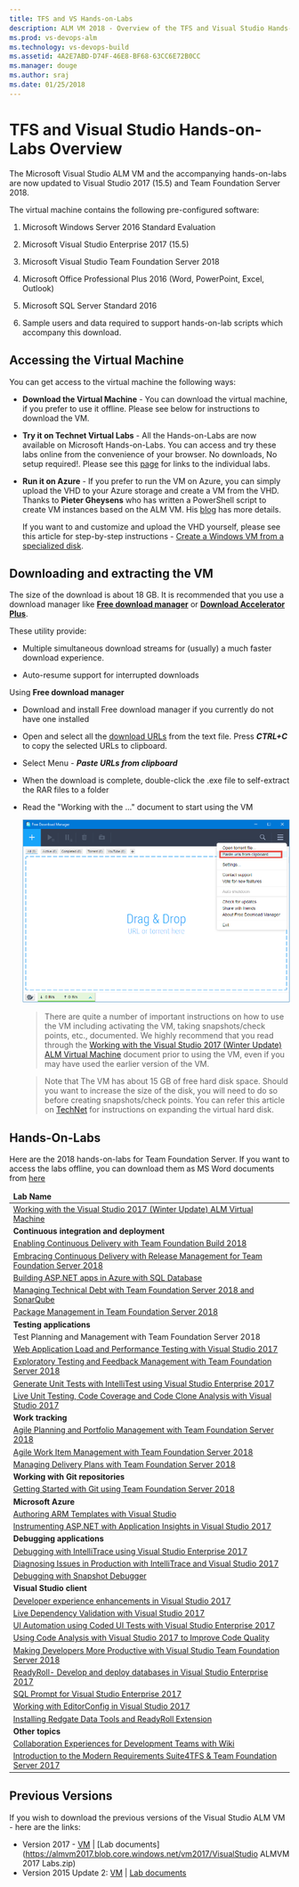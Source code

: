 ```yaml
---
title: TFS and VS Hands-on-Labs
description: ALM VM 2018 - Overview of the TFS and Visual Studio Hands-on-Labs
ms.prod: vs-devops-alm
ms.technology: vs-devops-build
ms.assetid: 4A2E7ABD-D74F-46E8-BF68-63CC6E72B0CC 
ms.manager: douge
ms.author: sraj 
ms.date: 01/25/2018
---
```


# TFS and Visual Studio Hands-on-Labs Overview

The Microsoft Visual Studio ALM VM and the accompanying hands-on-labs are now updated to Visual Studio 2017 (15.5) and Team Foundation Server 2018. 

The virtual machine contains the following pre-configured software:

1. Microsoft Windows Server 2016 Standard Evaluation

2. Microsoft Visual Studio Enterprise 2017 (15.5)

3. Microsoft Visual Studio Team Foundation Server 2018

4. Microsoft Office Professional Plus 2016 (Word, PowerPoint,
    Excel, Outlook)

5. Microsoft SQL Server Standard 2016

6. Sample users and data required to support hands-on-lab scripts which accompany this download.

## Accessing the Virtual Machine

You can get access to the virtual machine the following ways:

- **Download the Virtual Machine** - You can download the virtual machine, if you prefer to use it offline. Please see below for instructions to download the VM.

- **Try it on Technet Virtual Labs** - All the Hands-on-Labs are now available on Microsoft Hands-on-Labs. You can access and try these labs online from the convenience of your browser. No downloads, No setup required!. Please see this [page](technet/readme.md) for links to the individual labs.

- **Run it on Azure** - If you prefer to run the VM on Azure, you can simply upload the VHD to your Azure storage and create a VM from the VHD. Thanks to **Pieter Gheysens** who has written a PowerShell script to create VM instances based on the ALM VM. His [blog](https://intovsts.net/2018/01/03/generating-azure-vms-from-a-specialized-vhd-file/) has more details. 

  If you want to and customize and upload the VHD yourself, please see this article for step-by-step instructions - [Create a Windows VM from a specialized disk](https://docs.microsoft.com/en-us/azure/virtual-machines/windows/create-vm-specialized). 

 
## Downloading and extracting the VM

The size of the download is about 18 GB. It is recommended that you use a download manager  like [**Free download manager**](http://www.freedownloadmanager.org/) or [**Download Accelerator Plus**](http://www.speedbit.com/dap/).

These utility provide:

* Multiple simultaneous download streams for (usually) a much faster download experience.

* Auto-resume support for interrupted downloads

Using **Free download manager**

- Download and install Free download manager if you currently do not have one installed 
- Open and select all the [download URLs](media/almvm2017wu2links.md) from the text file. Press ***CTRL+C*** to copy the selected URLs to clipboard.
- Select Menu - ***Paste URLs from clipboard***      
- When the download is complete, double-click the .exe file to self-extract the RAR files to a folder       
- Read the "Working with the ..." document to start using the VM

  <img src="media/fdm.png" />


   >There are quite a number of important instructions on how to use the VM including activating the VM, taking snapshots/check points, etc., documented. We highly recommend that you read through the [Working with the Visual Studio 2017 (Winter Update) ALM Virtual Machine](started/readme.md) document prior to using the VM, even if you may have used the earlier version of the VM.

   >Note that The VM has about 15 GB of free hard disk space. Should you want to increase the size of the disk, you will need to do so before creating snapshots/check points. You can refer this article on [TechNet]() for instructions on expanding the virtual hard disk.

## Hands-On-Labs

Here are the 2018 hands-on-labs for Team Foundation Server. If you want to access the labs offline, you can download them as MS Word documents from [here](https://almvm2017wu.blob.core.windows.net/labs/ALMVM2017WULabs.zip)

<table width="100%">
   <thead>
      <td><b>Lab Name</b></td>
   </thead>
   <tr>
      <td><a href="started/readme.md">Working with the Visual Studio 2017 (Winter Update) ALM Virtual Machine</a></td>
   </tr>

   <tr>
      <td><b>Continuous integration and deployment</b></td>
   </tr>
   <tr>
      <td><a href="build/readme.md">Enabling Continuous Delivery with Team Foundation Build 2018</a></td>
   </tr>
   <tr>
      <td><a href="releasemanagement/readme.md">Embracing Continuous Delivery with Release Management for Team Foundation Server 2018</a></td>
   </tr>
   <tr>
      <td><a href="aspnetazure/readme.md">Building ASP.NET apps in Azure with SQL Database</a></td>
   </tr>
   <tr>
      <td><a href="technicaldebt/readme.md">Managing Technical Debt with Team Foundation Server 2018 and SonarQube</a></td>
   </tr>
   <tr>
      <td><a href="packagemanagement/readme.md">Package Management in Team Foundation Server 2018</a></td>
   </tr>

   <tr>
      <td><b>Testing applications</b></td>
   </tr>
   <tr>
      <td><a hrf="manualtesting/readme.md">Test Planning and Management with Team Foundation Server 2018</a></td>
   </tr>
   <tr>
      <td><a href="load/readme.md">Web Application Load and Performance Testing with Visual Studio 2017</a></td>
   </tr>
   <tr>
      <td><a href="exploratorytesting/readme.md">Exploratory Testing and Feedback Management with Team Foundation Server 2018</a></td>
   </tr>
   <tr>
      <td><a href="intellitest/readme.md">Generate Unit Tests with IntelliTest using Visual Studio Enterprise 2017</a></td>
   </tr>
   <tr>
      <td><a href="liveunittesting/readme.md">Live Unit Testing, Code Coverage and Code Clone Analysis with Visual Studio 2017</a></td>
   </tr>

   <tr>
      <td><b>Work tracking</b></td>
   </tr>
   <tr>
      <td><a href="agile/readme.md">Agile Planning and Portfolio Management with Team Foundation Server 2018</a></td>
   </tr>
   <tr>
      <td><a href="agileworkitems/readme.md">Agile Work Item Management with Team Foundation Server 2018</a></td>
   </tr>
   <tr>
      <td><a href="deliveryplans/readme.md">Managing Delivery Plans with Team Foundation Server 2018</a></td>
   </tr>

   <tr>
      <td><b>Working with Git repositories</b></td>
   </tr>
   <tr>
      <td><a href="git/readme.md">Getting Started with Git using Team Foundation Server 2018</a></td>
   </tr>

   <tr>
      <td><b>Microsoft Azure</b></td>
   </tr>
   <tr>
      <td><a href="armtemplates/readme.md">Authoring ARM Templates with Visual Studio</a></td>
   </tr>
   <tr>
      <td><a href="appinsights/readme.md">Instrumenting ASP.NET with Application Insights in Visual Studio 2017</a></td>
   </tr>

   <tr>
      <td><b>Debugging applications</b></td>
   </tr>
   <tr>
      <td><a href="debugging/readme.md">Debugging with IntelliTrace using Visual Studio Enterprise 2017</a></td>
   </tr>
   <tr>
      <td><a href="intellitrace/readme.md">Diagnosing Issues in Production with IntelliTrace and Visual Studio 2017</a></td>
   </tr>
   <tr>
      <td><a href="snapshotdebugger/readme.md">Debugging with Snapshot Debugger</a></td>
   </tr>

   <tr>
      <td><b>Visual Studio client</b></td>
   </tr>
   <tr>
      <td><a href="devexp/readme.md">Developer experience enhancements in Visual Studio 2017</a></td>
   </tr>
   <tr>
      <td><a href="livedependencyvalidation/readme.md">Live Dependency Validation with Visual Studio 2017</a></td>
   </tr>
   <tr>
      <td><a href="codedui/readme.md">UI Automation using Coded UI Tests with Visual Studio Enterprise 2017</a></td>
   </tr>
   <tr>
      <td><a href="codeanalysis/readme.md">Using Code Analysis with Visual Studio 2017 to Improve Code Quality</a></td>
   </tr>
   <tr>
      <td><a href="vsproductivity/readme.md">Making Developers More Productive with Visual Studio Team Foundation Server 2018</a></td>
   </tr>
   <tr>
      <td><a href="readyroll/readme.md">ReadyRoll- Develop and deploy databases in Visual Studio Enterprise 2017</a></td>
   </tr>
   <tr>
      <td><a href="sqlprompt/readme.md">SQL Prompt for Visual Studio Enterprise 2017</a></td>
   </tr>
   <tr>
      <td><a href="editorconfig/readme.md">Working with EditorConfig in Visual Studio 2017</a></td>
   </tr>
   <tr>
      <td><a href="redgateinstall/readme.md">Installing Redgate Data Tools and ReadyRoll Extension</a></td>
   </tr>

   <tr>
      <td><b>Other topics</b></td>
   </tr>
   <tr>
      <td><a href="devteamcollaboration/readme.md">Collaboration Experiences for Development Teams with Wiki</a></td>
   </tr>
   <tr>
      <td><a href="smartword4tfs/readme.md">Introduction to the Modern Requirements Suite4TFS & Team Foundation Server 2017</a></td>
   </tr>

</table>

## Previous Versions

If you wish to download the previous versions of the Visual Studio ALM VM - here are the links:
* Version 2017 -  [VM](media/almvm2017url.md) \|  [Lab documents](https://almvm2017.blob.core.windows.net/vm2017/VisualStudio ALMVM 2017 Labs.zip)
* Version 2015 Update 2: [VM](https://msdnshared.blob.core.windows.net/media/2016/06/ALMVM-2015-Update-2-Downloads.txt) \| [Lab documents](http://vsalmvm.azurewebsites.net/visual-studio-2015-update-2-alm-virtual-machine-and-hands-on-labs-demo-scripts/)

